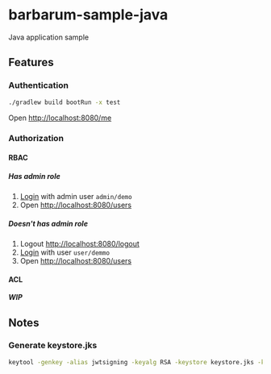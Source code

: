# barbarum-sample-java

Java application sample

## Features

### Authentication

```bash
./gradlew build bootRun -x test
```

Open [http://localhost:8080/me](http://localhost:8080/me)

### Authorization

#### RBAC

##### Has admin role

1. [Login](http://localhost:8080/login) with admin user `admin/demo`
2. Open [http://localhost:8080/users](http://localhost:8080/users)

##### Doesn't has admin role

1. Logout [http://localhost:8080/logout](http://localhost:8080/logout)
2. [Login](http://localhost:8080/login) with user `user/demmo`
3. Open [http://localhost:8080/users](http://localhost:8080/users)

#### ACL

**_WIP_**

## Notes

### Generate keystore.jks

```bash
keytool -genkey -alias jwtsigning -keyalg RSA -keystore keystore.jks -keysize 2048
```
